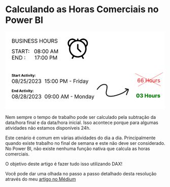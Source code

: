 # Calculando as Horas Comerciais no Power BI

<p align="center"><img src="Horas Comerciais Power BI.png"></p>

Nem sempre o tempo de trabalho pode ser calculado pela subtração da data/hora final e da data/hora inicial. Isso acontece porque para algumas atividades não estamos disponíveis 24h.

Este cenário é comum em várias atividades do dia a dia. Principalmente quando existe trabalho no final de semana e este não deve ser considerado. No Power BI, não existe nenhuma função nativa que calcula as horas comerciais.

O objetivo deste artigo é fazer tudo isso utilizando DAX!

Você pode dar uma olhada no passo a passo detalhado desta resolução através do meu [artigo no Médium](https://thalesferraz.medium.com/comparando-meses-no-power-bi-atrav%C3%A9s-de-gr%C3%A1ficos-8bb4c85d038)
